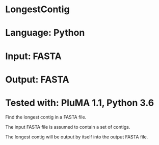 # LongestContig
# Language: Python
# Input: FASTA
# Output: FASTA
# Tested with: PluMA 1.1, Python 3.6

Find the longest contig in a FASTA file.

The input FASTA file is assumed to contain a set of contigs.

The longest contig will be output by itself into the output FASTA file.
